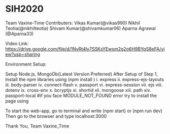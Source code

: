 # SIH2020
Team Vaxine-Time Contributers: Vikas Kumar(@vikas990) Nikhil Teotia(@nikhilteotia) Shivam Kumar(@shivamkumar06) Aparna Agrawal (@Aparna33)


Video Link: https://drive.google.com/file/d/1NvRt4ly7SSKsYEwsm2g2o6H9BYqS8eFA/view?usp=sharing



Environment Setup:

Setup Node.js, MongoDb(Latest Version Preferred)
After Setup of Step 1, Install the npm libraries using (npm install ) i. express ii. express-ejs-layouts iii. body-parser iv. connect-flash v. passport vi. express-session vii. ejs viii. dotenv ix. cross-env x. bcryptjs xi. shortid xii. mongoose xiii. path xiv. passport-local
#if you face MODULE_NOT_FOUND error try to install the page using

To start the web-app, go to terminal and write (npm start) or (npm run dev) Then go to the browser and type localhost:3000

Thank You, Team Vaxine_Time